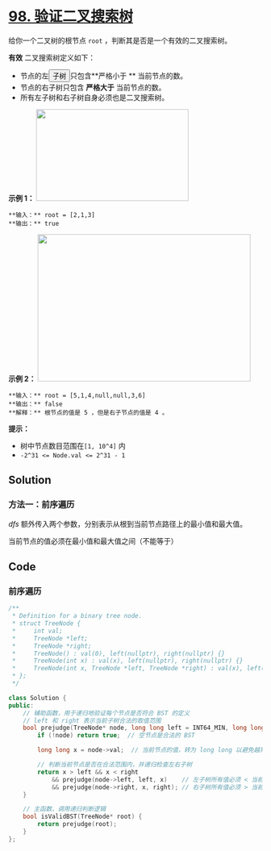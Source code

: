 # [98. 验证二叉搜索树](https://leetcode.cn/problems/validate-binary-search-tree/description/?envType=study-plan-v2&envId=top-100-liked)

给你一个二叉树的根节点 `root` ，判断其是否是一个有效的二叉搜索树。

**有效**  二叉搜索树定义如下：

- 节点的左<button type="button" aria-haspopup="dialog" aria-expanded="false" aria-controls="radix-:r1a:" data-state="closed" class="">子树</button>只包含**严格小于 ** 当前节点的数。
- 节点的右子树只包含 **严格大于**  当前节点的数。
- 所有左子树和右子树自身必须也是二叉搜索树。

**示例 1：** 
<img alt="" src="https://gitee.com/baishuaishuai/saveimg/raw/master/202508052057274.jpg" style="width: 302px; height: 182px;">

```
**输入：** root = [2,1,3]
**输出：** true
```

**示例 2：** 
<img alt="" src="https://gitee.com/baishuaishuai/saveimg/raw/master/202508052057464.jpg" style="width: 422px; height: 292px;">

```
**输入：** root = [5,1,4,null,null,3,6]
**输出：** false
**解释：** 根节点的值是 5 ，但是右子节点的值是 4 。
```

**提示：** 

- 树中节点数目范围在`[1, 10^4]` 内
- `-2^31 <= Node.val <= 2^31 - 1`

## Solution

### 方法一：前序遍历

*dfs* 额外传入两个参数，分别表示从根到当前节点路径上的最小值和最大值。

当前节点的值必须在最小值和最大值之间（不能等于）

## Code

### 前序遍历

```c++
/**
 * Definition for a binary tree node.
 * struct TreeNode {
 *     int val;
 *     TreeNode *left;
 *     TreeNode *right;
 *     TreeNode() : val(0), left(nullptr), right(nullptr) {}
 *     TreeNode(int x) : val(x), left(nullptr), right(nullptr) {}
 *     TreeNode(int x, TreeNode *left, TreeNode *right) : val(x), left(left), right(right) {}
 * };
 */

class Solution {
public:
    // 辅助函数，用于递归地验证每个节点是否符合 BST 的定义
    // left 和 right 表示当前子树合法的取值范围
    bool prejudge(TreeNode* node, long long left = INT64_MIN, long long right = INT64_MAX){
        if (!node) return true;  // 空节点是合法的 BST

        long long x = node->val;  // 当前节点的值，转为 long long 以避免越界

        // 判断当前节点是否在合法范围内，并递归检查左右子树
        return x > left && x < right
            && prejudge(node->left, left, x)    // 左子树所有值必须 < 当前节点值
            && prejudge(node->right, x, right); // 右子树所有值必须 > 当前节点值
    }

    // 主函数，调用递归判断逻辑
    bool isValidBST(TreeNode* root) {
        return prejudge(root);
    }
};

```

